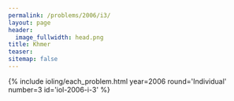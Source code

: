 ```yaml
---
permalink: /problems/2006/i3/
layout: page
header:
  image_fullwidth: head.png
title: Khmer
teaser: 
sitemap: false
---
```


{% include ioling/each_problem.html year=2006 round='Individual' number=3 id='iol-2006-i-3' %}